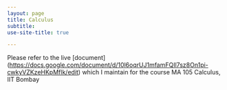 ```yaml
---
layout: page
title: Calculus
subtitle: 
use-site-title: true

---
```

Please refer to the live [document] (https://docs.google.com/document/d/10l6oqrUJ1mfamFQIl7sz8On1pi-cwkyVZKzeHKpMflk/edit) which I maintain for the course MA 105 Calculus, IIT Bombay  
